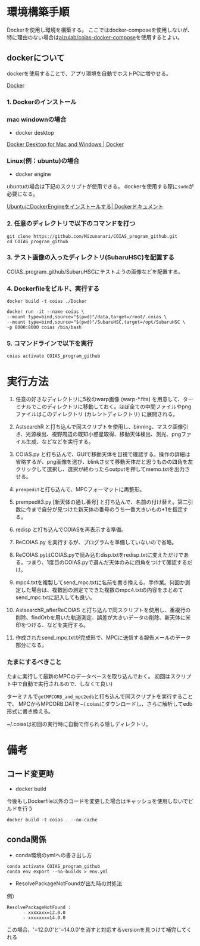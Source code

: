 # 環境構築手順

Dockerを使用し環境を構築する。
ここではdocker-composeを使用しないが、特に理由のない場合は[aizulab/coias-docker-compose](https://github.com/aizulab/coias-docker-compose)を使用するとよい。

## dockerについて

dockerを使用することで、アプリ環境を自動でホストPCに増やせる。

[Docker](https://www.docker.com/)

### 1. Dockerのインストール

### mac windownの場合

* docker desktop

[Docker Desktop for Mac and Windows | Docker](https://www.docker.com/products/docker-desktop)

### Linux(例：ubuntu)の場合

* docker engine

ubuntuの場合は下記のスクリプトが使用できる。
dockerを使用する際に`sudo`が必要になる。

[UbuntuにDockerEngineをインストールする| Dockerドキュメント](https://docs.docker.com/engine/install/ubuntu/#upgrade-docker-after-using-the-convenience-script)

### 2. 任意のディレクトリで以下のコマンドを打つ

```
git clone https://github.com/Mizunanari/COIAS_program_github.git
cd COIAS_program_github
```

### 3. テスト画像の入ったディレクトリ(SubaruHSC)を配置する

COIAS_program_github/SubaruHSCにテストようの画像などを配置する。

### 4. Dockerfileをビルド、実行する

```
docker build -t coias ./Docker

docker run -it --name coias \
--mount type=bind,source="$(pwd)"/data,target=/root/.coias \
--mount type=bind,source="$(pwd)"/SubaruHSC,target=/opt/SubaruHSC \
-p 8000:8000 coias /bin/bash
```

### 5. コマンドラインで以下を実行

```
coias activate COIAS_program_github
```

# 実行方法

1. 任意の好きなディレクトリに5枚のwarp画像 (warp-*.fits) を用意して、ターミナルでこのディレクトリに移動しておく。ほぼ全ての中間ファイルやpngファイルはこのディレクトリ (カレントディレクトリ) に展開される。

2. AstsearchR と打ち込んで同スクリプトを使用し、binning、マスク画像引き、光源検出、視野周辺の既知小惑星取得、移動天体検出、測光、pngファイル生成、などなどを実行する。

3. COIAS.py と打ち込んで、GUIで移動天体を目視で確認する。操作の詳細は省略するが、png画像を選び、blinkさせて移動天体だと思うものの四角を左クリックして選択し、選択が終わったらoutputを押してmemo.txtを出力させる。

4. ```prempedit```と打ち込んで、MPCフォーマットに再整形。

5. prempedit3.py [新天体の通し番号] と打ち込んで、名前の付け替え。第二引数に今まで自分が見つけた新天体の番号のうち一番大きいもの+1を指定する。

6. redisp と打ち込んでCOIASを再表示する準備。

7. ReCOIAS.py を実行するが、プログラムを準備していないので省略。

8. ReCOIAS.pyはCOIAS.pyで読み込むdisp.txtをredisp.txtに変えただけである。つまり、1度目のCOIAS.pyで選んだ天体のみに四角をつけて確認するだけ。

9.  mpc4.txtを複製してsend_mpc.txtに名前を書き換える。手作業。何回か測定した場合は、複数回の測定でできた複数のmpc4.txtの内容をまとめてsend_mpc.txtに記入しても良い。

10. AstsearchR_afterReCOIAS と打ち込んで同スクリプトを使用し、重複行の削除、findOrbを用いた軌道測定、誤差が大きいデータの削除、新天体に米印をつける、などを実行する。

11. 作成されたsend_mpc.txtが完成形で、MPCに送信する報告メールのデータ部分になる。

### たまにするべきこと

たまに実行して最新のMPCのデータベースを取り込んでおく。 初回はスクリプト中で自動で実行されるので、しなくて良い)

ターミナルで```getMPCORB_and_mpc2edb```と打ち込んで同スクリプトを実行することで、 MPCからMPCORB.DATを~/.coiasにダウンロードし、さらに解析してedb形式に書き換える。

~/.coiasは初回の実行時に自動で作られる隠しディレクトリ。

# 備考

## コード変更時

* docker build

今後もしDockerfile以外のコードを変更した場合はキャッシュを使用しないでビルドを行う

```
docker build -t coias . --no-cache
```

## conda関係

* conda環境のymlへの書き出し方

```
conda activate COIAS_program_github
conda env export --no-builds > env.yml
```

* ResolvePackageNotFoundが出た時の対処法

例）
```
ResolvePackageNotFound : 
      - xxxxxxx=12.0.0
      - xxxxxxx=14.0.0
```

この場合、'=12.0.0'と'=14.0.0'を消すと対応するversionを見つけて補完してくれる
